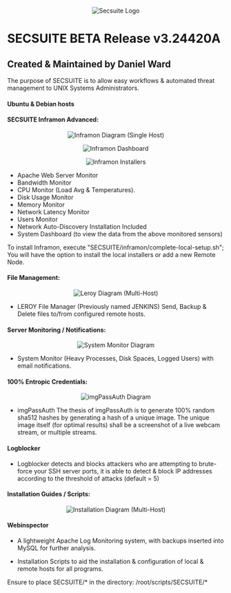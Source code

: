 <p align="center">
<img src="http://securitechsystems.ca/img/secsuite-github.png" title="Secsuite Logo">
</p>  

# SECSUITE BETA Release v3.24420A

## Created & Maintained by Daniel Ward
The purpose of SECSUITE is to allow easy workflows & automated threat management to UNIX Systems Administrators.

#### Ubuntu & Debian hosts

#### SECSUITE Inframon Advanced:
<p align="center">
<img src="https://secsuite.net/images/inframon.JPG" title="Inframon Diagram (Single Host)">
</p>

<p align="center">
<img src="https://secsuite.net/images/inframondashboard.JPG" title="Inframon Dashboard">
</p>

<p align="center">
<img src="https://secsuite.net/images/inframoninstallers.png" title="Inframon Installers">
</p>  

- Apache Web Server Monitor
- Bandwidth Monitor
- CPU Monitor (Load Avg & Temperatures).
- Disk Usage Monitor
- Memory Monitor
- Network Latency Monitor
- Users Monitor
- Network Auto-Discovery Installation Included
- System Dashboard (to view the data from the above monitored sensors)

To install Inframon, execute "SECSUITE/inframon/complete-local-setup.sh"; You will have the option to install the local installers or add a new Remote Node.

#### File Management:
<p align="center">
<img src="https://secsuite.net/images/leroy.JPG" title="Leroy Diagram (Multi-Host)">
</p>

- LEROY File Manager (Previously named JENKINS) Send, Backup & Delete files to/from configured remote hosts.
#### Server Monitoring / Notifications:
<p align="center">
<img src="https://secsuite.net/images/system_monitor.JPG" title="System Monitor Diagram">
</p>  

- System Monitor (Heavy Processes, Disk Spaces, Logged Users) with email notifications.
#### 100% Entropic Credentials:
<p align="center">
<img src="https://secsuite.net/images/imgpassauth.JPG" title="imgPassAuth Diagram">
</p>  

- imgPassAuth The thesis of imgPassAuth is to generate 100% random sha512 hashes by generating a hash of a unique image. The unique image itself (for optimal results) shall be a screenshot of a live webcam stream, or multiple streams.
#### Logblocker
- Logblocker detects and blocks attackers who are attempting to brute-force your SSH server ports, it is able to detect & block IP addresses according to the threshold of attacks (default = 5)
#### Installation Guides / Scripts:
<p align="center">
<img src="https://secsuite.net/images/auto-discovery-network-install.png" title="Installation Diagram (Multi-Host)">
</p>  

#### Webinspector  
- A lightweight Apache Log Monitoring system, with backups inserted into MySQL for further analysis.  



- Installation Scripts to aid the installation & configuration of local & remote hosts for all programs.

Ensure to place SECSUITE/* in the directory: /root/scripts/SECSUITE/*
